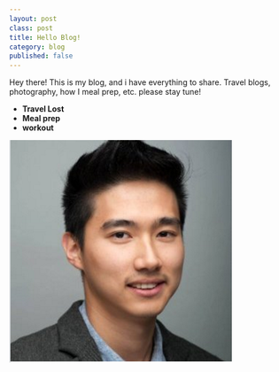 ```yaml
---
layout: post
class: post
title: Hello Blog!
category: blog
published: false
---
```


Hey there! This is my blog, and i have everything to share.
Travel blogs, photography, how I meal prep, etc. 
please stay tune!

- **Travel Lost**
- **Meal prep**
- **workout**

![screenshot of my profile](/images/profilepic_1.png)

